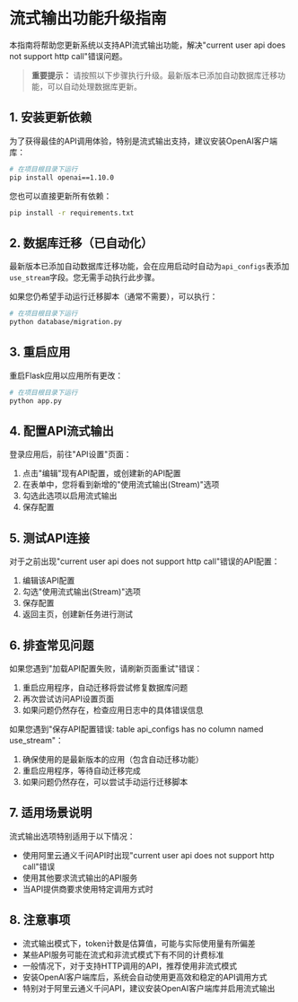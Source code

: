 # 流式输出功能升级指南

本指南将帮助您更新系统以支持API流式输出功能，解决"current user api does not support http call"错误问题。

> **重要提示：** 请按照以下步骤执行升级。最新版本已添加自动数据库迁移功能，可以自动处理数据库更新。

## 1. 安装更新依赖

为了获得最佳的API调用体验，特别是流式输出支持，建议安装OpenAI客户端库：

```bash
# 在项目根目录下运行
pip install openai==1.10.0
```

您也可以直接更新所有依赖：

```bash
pip install -r requirements.txt
```

## 2. 数据库迁移（已自动化）

最新版本已添加自动数据库迁移功能，会在应用启动时自动为`api_configs`表添加`use_stream`字段。您无需手动执行此步骤。

如果您仍希望手动运行迁移脚本（通常不需要），可以执行：

```bash
# 在项目根目录下运行
python database/migration.py
```

## 3. 重启应用

重启Flask应用以应用所有更改：

```bash
# 在项目根目录下运行
python app.py
```

## 4. 配置API流式输出

登录应用后，前往"API设置"页面：

1. 点击"编辑"现有API配置，或创建新的API配置
2. 在表单中，您将看到新增的"使用流式输出(Stream)"选项
3. 勾选此选项以启用流式输出
4. 保存配置

## 5. 测试API连接

对于之前出现"current user api does not support http call"错误的API配置：

1. 编辑该API配置
2. 勾选"使用流式输出(Stream)"选项
3. 保存配置
4. 返回主页，创建新任务进行测试

## 6. 排查常见问题

如果您遇到"加载API配置失败，请刷新页面重试"错误：

1. 重启应用程序，自动迁移将尝试修复数据库问题
2. 再次尝试访问API设置页面
3. 如果问题仍然存在，检查应用日志中的具体错误信息

如果您遇到"保存API配置错误: table api_configs has no column named use_stream"：

1. 确保使用的是最新版本的应用（包含自动迁移功能）
2. 重启应用程序，等待自动迁移完成
3. 如果问题仍然存在，可以尝试手动运行迁移脚本

## 7. 适用场景说明

流式输出选项特别适用于以下情况：

- 使用阿里云通义千问API时出现"current user api does not support http call"错误
- 使用其他要求流式输出的API服务
- 当API提供商要求使用特定调用方式时

## 8. 注意事项

- 流式输出模式下，token计数是估算值，可能与实际使用量有所偏差
- 某些API服务可能在流式和非流式模式下有不同的计费标准
- 一般情况下，对于支持HTTP调用的API，推荐使用非流式模式
- 安装OpenAI客户端库后，系统会自动使用更高效和稳定的API调用方式
- 特别对于阿里云通义千问API，建议安装OpenAI客户端库并启用流式输出